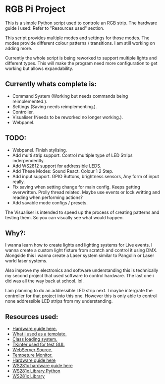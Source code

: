 # RGB Pi Project

This is a simple Python script used to controle an RGB strip.
The hardware guide i used: Refer to "Resources used" section.

This script provides multiple modes and settings for those modes. The modes provide different colour patterns / transitions. I am still working on adding more.

Currently the whole script is being reworked to support multiple lights and different types. This will make the program need more configuration to get working but allows expandability.

## Currently whats complete is:
- Command System (Working but needs commands being reimplemented.).
- Settings (Saving needs reimplementing.).
- Controller.
- Visualiser (Needs to be reworked no longer working.).
- Webpanel.

## TODO:
- Webpanel. Finish stylising.
- Add multi strip support. Control multiple type of LED Strips inderpendently.
- Add WS2812 support for addressible LEDS.
- Add These Modes: Sound React. Colour 1 2 Step.
- Add input support. GPIO Buttons, brightness sensors, Any form of input really. 
- Fix saving when setting change for main config. Keeps getting overwritten. Prolly thread related. Maybe use events or lock writting and reading when performing actions?
- Add savable mode configs / presets.

The Visualiser is intended to speed up the process of creating patterns and testing them. So you can visually see what would happen.

## Why?: 
I wanna learn how to create lights and lighting systems for Live events. I wanna create a custom light fixture from scratch and control it using DMX. Alongside this i wanna create a Laser system similar to Pangolin or Laser world laser systems.

Also improve my electronics and software understanding this is technically my second project that used software to control hardware. The last one i did was all the way back at school. lol.

I am planning to do an addressible LED strip next. I maybe intergrate the controller for that project into this one. However this is only able to control none addressible LED strips from my understanding.

## Resources used:
- [Hardware guide here.](https://dordnung.de/raspberrypi-ledstrip/) 
- [What i used as a template.](https://github.com/dordnung/raspberrypi-ledstrip/tree/master) 
- [Class loading system.](https://stackoverflow.com/questions/3178285/list-classes-in-directory-python)
- [TKinter used for test GUI.](https://realpython.com/python-gui-tkinter/) 
- [WebServer Source.](https://pythonbasics.org/webserver/)
- [Tempeture Monitor.](https://search.brave.com/search?q=get+raspberry+pi+temperature&spellcheck=0&source=alteredQuery&summary=1&conversation=a01dc941af2d7d224f0a2c&summary_og=471790e94269a57f25bf41)
- [Hardware guide here](https://dordnung.de/raspberrypi-ledstrip/) 
- [WS281x hardware guide here](https://dordnung.de/raspberrypi-ledstrip/ws2812) 
- [WS281x Library Python](https://github.com/rpi-ws281x/rpi-ws281x-python) 
- [WS281x Library](https://github.com/jgarff/rpi_ws281x) 